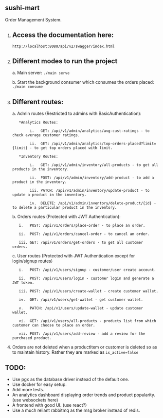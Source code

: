 ## sushi-mart
Order Management System. 

1. ## Access the documentation here:
     `http://localhost:8080/api/v2/swagger/index.html`

2. ## Different modes to run the project

     a. Main server: `./main serve`

     b. Start the background consumer which consumes the orders placed: `./main consume`

3. ## Different routes:

     a.   Admin routes (Restricted to admins with BasicAuthentication):

          *Analytics Routes:

               i.   GET: /api/v1/admin/analytics/avg-cust-ratings - to check average customer ratings.

               ii.  GET: /api/v1/admin/analytics/top-orders-placed?limit={limit} - to get top orders placed with limit.
          
          *Inventory Routes:

               i.   GET: /api/v1/admin/inventory/all-products - to get all products in the inventory.

               ii.  POST: /api/v1/admin/inventory/add-product - to add a product in the inventory.

               iii. PATCH: /api/v1/admin/inventory/update-product - to update a product in the inventory.

               iv.  DELETE: /api/v1/admin/inventory/delete-product/{id} - to delete a particular product in the inventory.
     
     b.   Orders routes (Protected with JWT Authentication):

          i.   POST: /api/v1/orders/place-order - to place an order.

          ii.  POST: /api/v1/orders/cancel-order - to cancel an order.

          iii. GET: /api/v1/orders/get-orders - to get all customer orders.
     
     c.   User routes (Protected with JWT Authentication except for login/signup routes)

          i.   POST: /api/v1/users/signup - customer/user create account.

          ii.  POST: /api/v1/users/login - customer login and generate a JWT token.

          iii. POST: /api/v1/users/create-wallet - create customer wallet.

          iv.  GET: /api/v1/users/get-wallet - get customer wallet.

          v.   PATCH: /api/v1/users/update-wallet - update customer wallet.

          vi.  GET: /api/v1/users/all-products - products list from which customer can choose to place an order.

          vii. POST: /api/v1/users/add-review - add a review for the purchased product.

4. Orders are not deleted when a productItem or customer is deleted so as to maintain history. Rather they are marked as `is_active=false`

## TODO:

- Use pgx as the database driver instead of the default one.
- Use docker for easy setup.
- Add more tests.
- An analytics dashboard displaying order trends and product popularity.(use websockets here)
- A frontend with good UI. (use react?)
- Use a much reliant rabbitmq as the msg broker instead of redis.